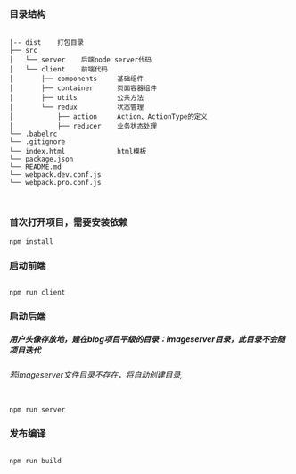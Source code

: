 ### 目录结构
```

|-- dist    打包目录
├── src
│   └── server    后端node server代码
│   └── client    前端代码
│       ├── components     基础组件
│       ├── container      页面容器组件
│       ├── utils          公共方法
│       └── redux          状态管理
│           ├── action     Action、ActionType的定义
│           ├── reducer    业务状态处理
└── .babelrc
└── .gitignore
└── index.html             html模板
└── package.json
└── README.md
└── webpack.dev.conf.js    
└── webpack.pro.conf.js  

  
```
### 首次打开项目，需要安装依赖
```
npm install
```

### 启动前端
```

npm run client

```

### 启动后端
##### 用户头像存放地，建在blog项目平级的目录：imageserver目录，此目录不会随项目迭代
###### 若imageserver文件目录不存在，将自动创建目录,
```

npm run server
```


### 发布编译
```

npm run build
```

